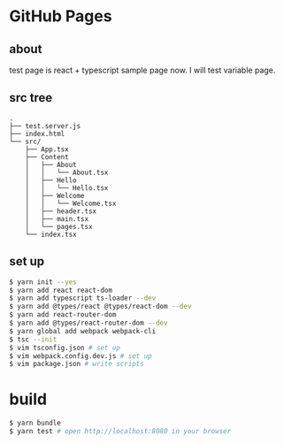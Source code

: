# GitHub Pages

## about
test page is react + typescript sample page now.
I will test variable page.

## src tree

```none
.
├── test.server.js
├── index.html
└── src/
    ├── App.tsx
    ├── Content
    │   ├── About
    │   │   └── About.tsx
    │   ├── Hello
    │   │   └── Hello.tsx
    │   ├── Welcome
    │   │   └── Welcome.tsx
    │   ├── header.tsx
    │   ├── main.tsx
    │   └── pages.tsx
    └── index.tsx
```

## set up

```bash
$ yarn init --yes
$ yarn add react react-dom
$ yarn add typescript ts-loader --dev
$ yarn add @types/react @types/react-dom --dev
$ yarn add react-router-dom
$ yarn add @types/react-router-dom --dev
$ yarn global add webpack webpack-cli
$ tsc --init
$ vim tsconfig.json # set up
$ vim webpack.config.dev.js # set up
$ vim package.json # write scripts
```

# build

```bash
$ yarn bundle
$ yarn test # open http://localhost:8080 in your browser
```
